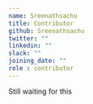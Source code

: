 ```yaml
---
name: Sreenathsachu
title: Contributor
github: Sreenathsachu
twitter: ""
linkedin: ""
slack: ""
joining_date: ""
role : contributor
---
```


Still waiting for this
